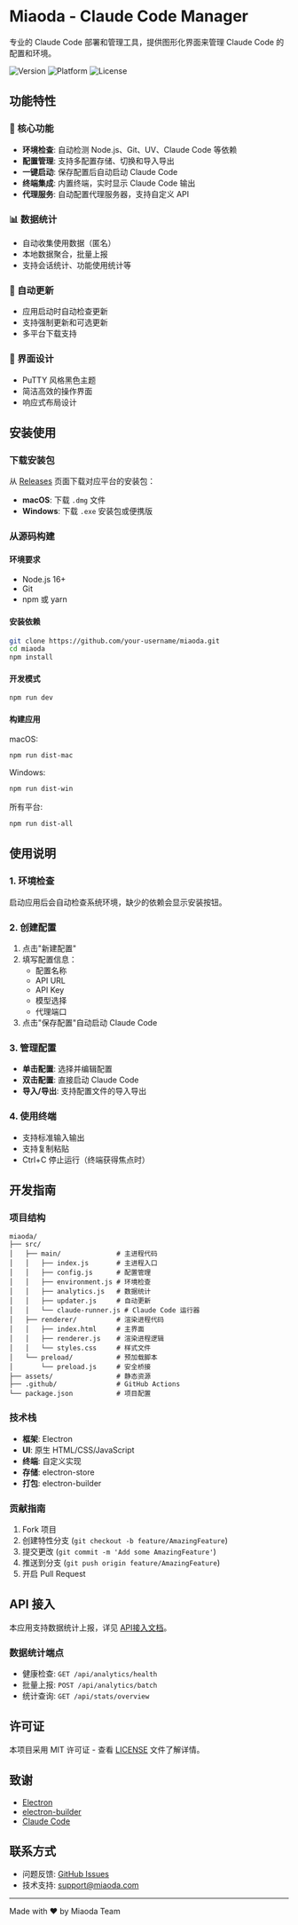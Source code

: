 # Miaoda - Claude Code Manager

专业的 Claude Code 部署和管理工具，提供图形化界面来管理 Claude Code 的配置和环境。

![Version](https://img.shields.io/badge/version-2.0.0-blue)
![Platform](https://img.shields.io/badge/platform-macOS%20%7C%20Windows-lightgrey)
![License](https://img.shields.io/badge/license-MIT-green)

## 功能特性

### 🚀 核心功能
- **环境检查**: 自动检测 Node.js、Git、UV、Claude Code 等依赖
- **配置管理**: 支持多配置存储、切换和导入导出
- **一键启动**: 保存配置后自动启动 Claude Code
- **终端集成**: 内置终端，实时显示 Claude Code 输出
- **代理服务**: 自动配置代理服务器，支持自定义 API

### 📊 数据统计
- 自动收集使用数据（匿名）
- 本地数据聚合，批量上报
- 支持会话统计、功能使用统计等

### 🔄 自动更新
- 应用启动时自动检查更新
- 支持强制更新和可选更新
- 多平台下载支持

### 🎨 界面设计
- PuTTY 风格黑色主题
- 简洁高效的操作界面
- 响应式布局设计

## 安装使用

### 下载安装包

从 [Releases](https://github.com/your-username/miaoda/releases) 页面下载对应平台的安装包：

- **macOS**: 下载 `.dmg` 文件
- **Windows**: 下载 `.exe` 安装包或便携版

### 从源码构建

#### 环境要求
- Node.js 16+
- Git
- npm 或 yarn

#### 安装依赖
```bash
git clone https://github.com/your-username/miaoda.git
cd miaoda
npm install
```

#### 开发模式
```bash
npm run dev
```

#### 构建应用

macOS:
```bash
npm run dist-mac
```

Windows:
```bash
npm run dist-win
```

所有平台:
```bash
npm run dist-all
```

## 使用说明

### 1. 环境检查
启动应用后会自动检查系统环境，缺少的依赖会显示安装按钮。

### 2. 创建配置
1. 点击"新建配置"
2. 填写配置信息：
   - 配置名称
   - API URL
   - API Key
   - 模型选择
   - 代理端口
3. 点击"保存配置"自动启动 Claude Code

### 3. 管理配置
- **单击配置**: 选择并编辑配置
- **双击配置**: 直接启动 Claude Code
- **导入/导出**: 支持配置文件的导入导出

### 4. 使用终端
- 支持标准输入输出
- 支持复制粘贴
- Ctrl+C 停止运行（终端获得焦点时）

## 开发指南

### 项目结构
```
miaoda/
├── src/
│   ├── main/              # 主进程代码
│   │   ├── index.js       # 主进程入口
│   │   ├── config.js      # 配置管理
│   │   ├── environment.js # 环境检查
│   │   ├── analytics.js   # 数据统计
│   │   ├── updater.js     # 自动更新
│   │   └── claude-runner.js # Claude Code 运行器
│   ├── renderer/          # 渲染进程代码
│   │   ├── index.html     # 主界面
│   │   ├── renderer.js    # 渲染进程逻辑
│   │   └── styles.css     # 样式文件
│   └── preload/           # 预加载脚本
│       └── preload.js     # 安全桥接
├── assets/                # 静态资源
├── .github/               # GitHub Actions
└── package.json           # 项目配置
```

### 技术栈
- **框架**: Electron
- **UI**: 原生 HTML/CSS/JavaScript
- **终端**: 自定义实现
- **存储**: electron-store
- **打包**: electron-builder

### 贡献指南

1. Fork 项目
2. 创建特性分支 (`git checkout -b feature/AmazingFeature`)
3. 提交更改 (`git commit -m 'Add some AmazingFeature'`)
4. 推送到分支 (`git push origin feature/AmazingFeature`)
5. 开启 Pull Request

## API 接入

本应用支持数据统计上报，详见 [API接入文档](API接入文档.md)。

### 数据统计端点
- 健康检查: `GET /api/analytics/health`
- 批量上报: `POST /api/analytics/batch`
- 统计查询: `GET /api/stats/overview`

## 许可证

本项目采用 MIT 许可证 - 查看 [LICENSE](LICENSE) 文件了解详情。

## 致谢

- [Electron](https://electronjs.org/)
- [electron-builder](https://www.electron.build/)
- [Claude Code](https://claude.ai/code)

## 联系方式

- 问题反馈: [GitHub Issues](https://github.com/your-username/miaoda/issues)
- 技术支持: support@miaoda.com

---

Made with ❤️ by Miaoda Team